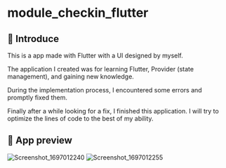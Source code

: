 # module_checkin_flutter
## 👋 Introduce
This is a app made with Flutter with a UI designed by myself.

The application I created was for learning Flutter, Provider (state management), and gaining new knowledge.

During the implementation process, I encountered some errors and promptly fixed them.

Finally after a while looking for a fix, I finished this application. I will try to optimize the lines of code to the best of my ability.

## 👀 App preview
![Screenshot_1697012240](https://github.com/hthhaf/module_checkin_flutter/assets/59130386/47a4871c-e0db-45a1-9612-c322f896b64b)
![Screenshot_1697012255](https://github.com/hthhaf/module_checkin_flutter/assets/59130386/f8fe65f8-21c7-42f7-9feb-84a3b157bfe7)
